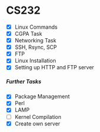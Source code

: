 # CS232

 - [x] Linux Commands
 - [x] CGPA Task
 - [x] Networking Task
 - [x] SSH, Rsync, SCP
 - [x] FTP
 - [x] Linux Installation
 - [x] Setting up HTTP and FTP server
##### Further Tasks
   - [x] Package Management
   - [x] Perl
   - [x] LAMP
   - [ ] Kernel Compilation
 - [x] Create own server
